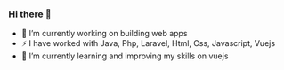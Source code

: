 ### Hi there 👋

<!--
**asdrenxhafa/asdrenxhafa** is a ✨ _special_ ✨ repository because its `README.md` (this file) appears on your GitHub profile.

Here are some ideas to get you started:


- 🌱 I’m currently learning ...
- 👯 I’m looking to collaborate on ...
- 🤔 I’m looking for help with ...
- 💬 Ask me about ...
- 📫 How to reach me: ...
- 😄 Pronouns: ...
- ⚡ Fun fact: ...
-->

- 🔭 I’m currently working on building web apps
- ⚡ I have worked with Java, Php, Laravel, Html, Css, Javascript, Vuejs
- 🌱 I’m currently learning and improving my skills on vuejs
